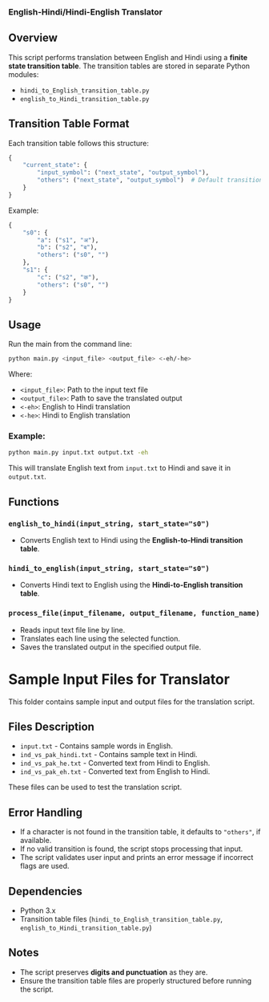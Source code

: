 ###  English-Hindi/Hindi-English Translator

## Overview
This script performs translation between English and Hindi using a **finite state transition table**. The transition tables are stored in separate Python modules:
- `hindi_to_English_transition_table.py`
- `english_to_Hindi_transition_table.py`

## Transition Table Format
Each transition table follows this structure:
```python
{
    "current_state": {
        "input_symbol": ("next_state", "output_symbol"),
        "others": ("next_state", "output_symbol")  # Default transition
    }
}
```
Example:
```python
{
    "s0": {
        "a": ("s1", "अ"),
        "b": ("s2", "ब"),
        "others": ("s0", "")
    },
    "s1": {
        "c": ("s2", "क"),
        "others": ("s0", "")
    }
}
```

## Usage
Run the main from the command line:
```bash
python main.py <input_file> <output_file> <-eh/-he>
```
Where:
- `<input_file>`: Path to the input text file
- `<output_file>`: Path to save the translated output
- `<-eh>`: English to Hindi translation
- `<-he>`: Hindi to English translation

### Example:
```bash
python main.py input.txt output.txt -eh
```
This will translate English text from `input.txt` to Hindi and save it in `output.txt`.

## Functions
### `english_to_hindi(input_string, start_state="s0")`
- Converts English text to Hindi using the **English-to-Hindi transition table**.

### `hindi_to_english(input_string, start_state="s0")`
- Converts Hindi text to English using the **Hindi-to-English transition table**.

### `process_file(input_filename, output_filename, function_name)`
- Reads input text file line by line.
- Translates each line using the selected function.
- Saves the translated output in the specified output file.

# Sample Input Files for Translator

This folder contains sample input and output files for the translation script.

## Files Description

- `input.txt` - Contains sample words in English.
- `ind_vs_pak_hindi.txt` - Contains sample text in Hindi.
- `ind_vs_pak_he.txt` - Converted text from Hindi to English.
- `ind_vs_pak_eh.txt` - Converted text from English to Hindi.

These files can be used to test the translation script.


## Error Handling
- If a character is not found in the transition table, it defaults to `"others"`, if available.
- If no valid transition is found, the script stops processing that input.
- The script validates user input and prints an error message if incorrect flags are used.

## Dependencies
- Python 3.x
- Transition table files (`hindi_to_English_transition_table.py`, `english_to_Hindi_transition_table.py`)

## Notes
- The script preserves **digits and punctuation** as they are.
- Ensure the transition table files are properly structured before running the script.


